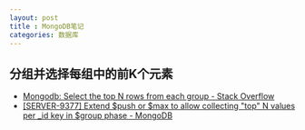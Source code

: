 ```yaml
---
layout: post
title : MongoDB笔记
categories: 数据库
---
```


## 分组并选择每组中的前K个元素

* [Mongodb: Select the top N rows from each group - Stack Overflow](https://stackoverflow.com/q/6498506/5954068) 
* [[SERVER-9377] Extend $push or $max to allow collecting "top" N values per _id key in $group phase - MongoDB ](https://jira.mongodb.org/browse/SERVER-9377)
